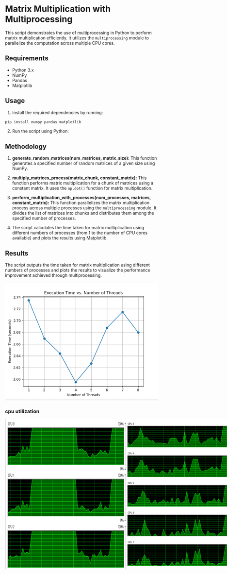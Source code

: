 # Matrix Multiplication with Multiprocessing

This script demonstrates the use of multiprocessing in Python to perform matrix multiplication efficiently. It utilizes the `multiprocessing` module to parallelize the computation across multiple CPU cores.

## Requirements

- Python 3.x
- NumPy
- Pandas
- Matplotlib

## Usage

1. Install the required dependencies by running:
 ```bash
pip install numpy pandas matplotlib
```

2. Run the script using Python:


## Methodology

1. **generate_random_matrices(num_matrices, matrix_size):** This function generates a specified number of random matrices of a given size using NumPy.

2. **multiply_matrices_process(matrix_chunk, constant_matrix):** This function performs matrix multiplication for a chunk of matrices using a constant matrix. It uses the `np.dot()` function for matrix multiplication.

3. **perform_multiplication_with_processes(num_processes, matrices, constant_matrix):** This function parallelizes the matrix multiplication process across multiple processes using the `multiprocessing` module. It divides the list of matrices into chunks and distributes them among the specified number of processes.

4. The script calculates the time taken for matrix multiplication using different numbers of processes (from 1 to the number of CPU cores available) and plots the results using Matplotlib.

## Results

The script outputs the time taken for matrix multiplication using different numbers of processes and plots the results to visualize the performance improvement achieved through multiprocessing.

![alt text](https://github.com/Samarjeet09/Multithreading-Assignment/blob/main/imgs/img3.png)
### cpu utilization
<div style="display: flex;">
    <img src="https://github.com/Samarjeet09/Multithreading-Assignment/blob/main/imgs/img1.png" alt="alt text" width="400">
    <img src="https://github.com/Samarjeet09/Multithreading-Assignment/blob/main/imgs/img2.png" alt="alt text" width="400">
</div>


